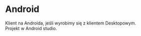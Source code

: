 # Android
Klient na Androida, jeśli wyrobimy się z klientem Desktopowym. <br />
Projekt w Android studio.
